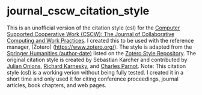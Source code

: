 # journal_cscw_citation_style
This is an unofficial version of the citation style (csl) for the [Computer Supported Cooperative Work (CSCW): The Journal of Collaborative Computing and Work Practices](hhttp://www.springer.com/computer/journal/10606). I created this to be used with the reference manager, [Zotero] (https://www.zotero.org/). The style is adapted from the [Springer Humanities (author-date)](https://www.zotero.org/styles/springer-humanities-author-date) listed on the [Zotero Style Repository](https://www.zotero.org/styles). The original citation style is created by Sebastian Karcher and contributed by [Julian Onions](maito:julian.onions@gmail.com), [Richard Karnesky](http://arc.nucapt.northwestern.edu/Richard_Karnesky), and [Charles Parnot](http://twitter.com/cparnot).  Note: This citation style (csl) is a working verion without being fully tested. I created it in a short time and only used it for citing conference proceedings, journal articles, book chapters, and web pages. 
